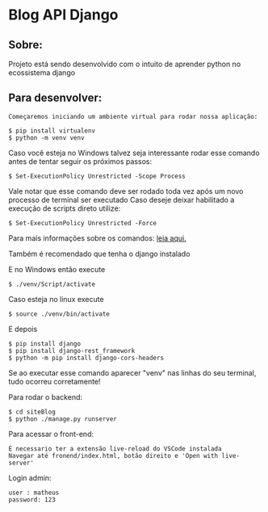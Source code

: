 # Blog API Django

## Sobre:

Projeto está sendo desenvolvido com o intuito de aprender python no ecossistema django

## Para desenvolver:

    Começaremos iniciando um ambiente virtual para rodar nossa aplicação:
    
    $ pip install virtualenv
    $ python -m venv venv


Caso você esteja no Windows talvez seja interessante rodar esse comando
antes de tentar seguir os próximos passos:
    
    $ Set-ExecutionPolicy Unrestricted -Scope Process

Vale notar que esse comando deve ser rodado toda vez após um novo
processo de terminal ser executado
    Caso deseje deixar habilitado a execução de scripts direto utilize:

    $ Set-ExecutionPolicy Unrestricted -Force

Para mais informações sobre os comandos: [leia aqui.](https://stackoverflow.com/questions/18713086/virtualenv-wont-activate-on-windows/18713789)

Também é recomendado que tenha o django instalado

E no Windows então execute 

    $ ./venv/Script/activate

Caso esteja no linux execute

    $ source ./venv/bin/activate

E depois

    $ pip install django
    $ pip install django-rest_framework
    $ python -m pip install django-cors-headers


Se ao executar esse comando aparecer "venv" nas linhas do seu terminal, tudo ocorreu corretamente!

Para rodar o backend:

    $ cd siteBlog
    $ python ./manage.py runserver

Para acessar o front-end:

    É necessario ter a extensão live-reload do VSCode instalada
    Navegar até fronend/index.html, botão direito e 'Open with live-server'

Login admin:
    
    user : matheus
    password: 123